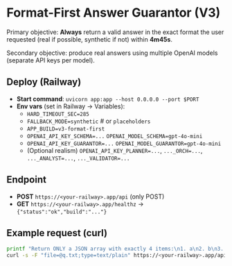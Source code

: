 # Format-First Answer Guarantor (V3)

Primary objective: **Always** return a valid answer in the exact format the user requested (real if possible, synthetic if not) within **4m45s**.

Secondary objective: produce real answers using multiple OpenAI models (separate API keys per model).

## Deploy (Railway)

- **Start command**: `uvicorn app:app --host 0.0.0.0 --port $PORT`
- **Env vars** (set in Railway → Variables):
  - `HARD_TIMEOUT_SEC=285`
  - `FALLBACK_MODE=synthetic`  # or `placeholders`
  - `APP_BUILD=v3-format-first`
  - `OPENAI_API_KEY_SCHEMA=...` `OPENAI_MODEL_SCHEMA=gpt-4o-mini`
  - `OPENAI_API_KEY_GUARANTOR=...` `OPENAI_MODEL_GUARANTOR=gpt-4o-mini`
  - (Optional realism) `OPENAI_API_KEY_PLANNER=...`, `..._ORCH=...`, `..._ANALYST=...`, `..._VALIDATOR=...`

## Endpoint

- **POST** `https://<your-railway>.app/api` (only POST)
- **GET** `https://<your-railway>.app/healthz` → `{"status":"ok","build":"..."}`

## Example request (curl)

```bash
printf "Return ONLY a JSON array with exactly 4 items:\n1. a\n2. b\n3. c\n4. d\n" > q.txt
curl -s -F "file=@q.txt;type=text/plain" https://<your-railway>.app/api
